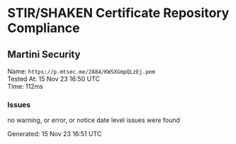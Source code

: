 # STIR/SHAKEN Certificate Repository Compliance

## Martini Security

Name: `https://p.mtsec.me/2884/KWSXGmpQLzEj.pem`\
Tested At: 15 Nov 23 16:50 UTC\
Time: 112ms

### Issues

no warning, or error, or notice date level issues were found

Generated: 15 Nov 23 16:51 UTC